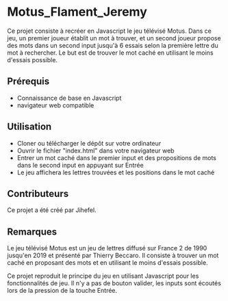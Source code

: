 # Motus_Flament_Jeremy

Ce projet consiste à recréer en Javascript le jeu télévisé Motus. Dans ce jeu, un premier joueur établit un mot à trouver, et un second joueur propose des mots dans un second input jusqu'à 6 essais selon la première lettre du mot à rechercher. Le but est de trouver le mot caché en utilisant le moins d'essais possible.

## Prérequis
- Connaissance de base en Javascript
- navigateur web compatible

## Utilisation
- Cloner ou télécharger le dépôt sur votre ordinateur
- Ouvrir le fichier "index.html" dans votre navigateur web
- Entrer un mot caché dans le premier input et des propositions de mots dans le second input en appuyant sur Entrée
- Le jeu affichera les lettres trouvées et les positions dans le mot caché

## Contributeurs

Ce projet a été créé par Jihefel.

## Remarques

Le jeu télévisé Motus est un jeu de lettres diffusé sur France 2 de 1990 jusqu'en 2019 et présenté par Thierry Beccaro. Il consiste à trouver un mot caché en proposant des mots et en utilisant le moins d'essais possible. 

Ce projet reproduit le principe du jeu en utilisant Javascript pour les fonctionnalités de jeu. Il n'y a pas de bouton valider, les inputs sont écoutés lors de la pression de la touche Entrée.
 
